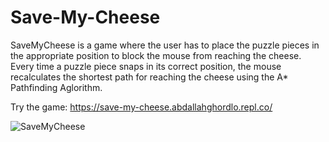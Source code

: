 # Save-My-Cheese
SaveMyCheese is a game where the user has to place the puzzle pieces in the appropriate position to block the mouse from reaching the cheese. Every time a puzzle piece snaps in its correct position, the mouse recalculates the shortest path for reaching the cheese using the A* Pathfinding Aglorithm.

Try the game: https://save-my-cheese.abdallahghordlo.repl.co/

![SaveMyCheese](https://user-images.githubusercontent.com/90023620/223183354-45f88a79-8338-4fdc-bbb0-f32b7bc1b76c.png)
